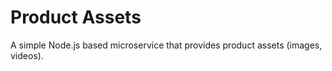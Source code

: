 # Product Assets

A simple Node.js based microservice that provides product assets (images, videos).
